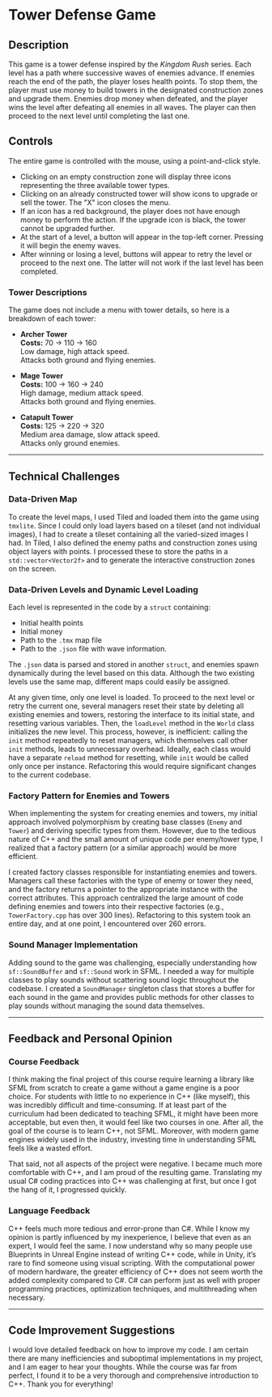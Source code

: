 # Tower Defense Game

## Description
This game is a tower defense inspired by the *Kingdom Rush* series. Each level has a path where successive waves of enemies advance. If enemies reach the end of the path, the player loses health points. To stop them, the player must use money to build towers in the designated construction zones and upgrade them. Enemies drop money when defeated, and the player wins the level after defeating all enemies in all waves. The player can then proceed to the next level until completing the last one.

## Controls
The entire game is controlled with the mouse, using a point-and-click style.

- Clicking on an empty construction zone will display three icons representing the three available tower types.
- Clicking on an already constructed tower will show icons to upgrade or sell the tower. The "X" icon closes the menu.
- If an icon has a red background, the player does not have enough money to perform the action. If the upgrade icon is black, the tower cannot be upgraded further.
- At the start of a level, a button will appear in the top-left corner. Pressing it will begin the enemy waves.
- After winning or losing a level, buttons will appear to retry the level or proceed to the next one. The latter will not work if the last level has been completed.

### Tower Descriptions
The game does not include a menu with tower details, so here is a breakdown of each tower:

- **Archer Tower**  
  **Costs:** 70 → 110 → 160  
  Low damage, high attack speed.  
  Attacks both ground and flying enemies.

- **Mage Tower**  
  **Costs:** 100 → 160 → 240  
  High damage, medium attack speed.  
  Attacks both ground and flying enemies.

- **Catapult Tower**  
  **Costs:** 125 → 220 → 320  
  Medium area damage, slow attack speed.  
  Attacks only ground enemies.

---

## Technical Challenges

### Data-Driven Map
To create the level maps, I used Tiled and loaded them into the game using `tmxlite`. Since I could only load layers based on a tileset (and not individual images), I had to create a tileset containing all the varied-sized images I had. In Tiled, I also defined the enemy paths and construction zones using object layers with points. I processed these to store the paths in a `std::vector<Vector2f>` and to generate the interactive construction zones on the screen.

### Data-Driven Levels and Dynamic Level Loading
Each level is represented in the code by a `struct` containing:
- Initial health points
- Initial money
- Path to the `.tmx` map file
- Path to the `.json` file with wave information.

The `.json` data is parsed and stored in another `struct`, and enemies spawn dynamically during the level based on this data. Although the two existing levels use the same map, different maps could easily be assigned.

At any given time, only one level is loaded. To proceed to the next level or retry the current one, several managers reset their state by deleting all existing enemies and towers, restoring the interface to its initial state, and resetting various variables. Then, the `loadLevel` method in the `World` class initializes the new level. This process, however, is inefficient: calling the `init` method repeatedly to reset managers, which themselves call other `init` methods, leads to unnecessary overhead. Ideally, each class would have a separate `reload` method for resetting, while `init` would be called only once per instance. Refactoring this would require significant changes to the current codebase.

### Factory Pattern for Enemies and Towers
When implementing the system for creating enemies and towers, my initial approach involved polymorphism by creating base classes (`Enemy` and `Tower`) and deriving specific types from them. However, due to the tedious nature of C++ and the small amount of unique code per enemy/tower type, I realized that a factory pattern (or a similar approach) would be more efficient. 

I created factory classes responsible for instantiating enemies and towers. Managers call these factories with the type of enemy or tower they need, and the factory returns a pointer to the appropriate instance with the correct attributes. This approach centralized the large amount of code defining enemies and towers into their respective factories (e.g., `TowerFactory.cpp` has over 300 lines). Refactoring to this system took an entire day, and at one point, I encountered over 260 errors.

### Sound Manager Implementation
Adding sound to the game was challenging, especially understanding how `sf::SoundBuffer` and `sf::Sound` work in SFML. I needed a way for multiple classes to play sounds without scattering sound logic throughout the codebase. I created a `SoundManager` singleton class that stores a buffer for each sound in the game and provides public methods for other classes to play sounds without managing the sound data themselves.

---

## Feedback and Personal Opinion
### Course Feedback
I think making the final project of this course require learning a library like SFML from scratch to create a game without a game engine is a poor choice. For students with little to no experience in C++ (like myself), this was incredibly difficult and time-consuming. If at least part of the curriculum had been dedicated to teaching SFML, it might have been more acceptable, but even then, it would feel like two courses in one. After all, the goal of the course is to learn C++, not SFML. Moreover, with modern game engines widely used in the industry, investing time in understanding SFML feels like a wasted effort.

That said, not all aspects of the project were negative. I became much more comfortable with C++, and I am proud of the resulting game. Translating my usual C# coding practices into C++ was challenging at first, but once I got the hang of it, I progressed quickly.

### Language Feedback
C++ feels much more tedious and error-prone than C#. While I know my opinion is partly influenced by my inexperience, I believe that even as an expert, I would feel the same. I now understand why so many people use Blueprints in Unreal Engine instead of writing C++ code, while in Unity, it’s rare to find someone using visual scripting. With the computational power of modern hardware, the greater efficiency of C++ does not seem worth the added complexity compared to C#. C# can perform just as well with proper programming practices, optimization techniques, and multithreading when necessary.

---

## Code Improvement Suggestions
I would love detailed feedback on how to improve my code. I am certain there are many inefficiencies and suboptimal implementations in my project, and I am eager to hear your thoughts. While the course was far from perfect, I found it to be a very thorough and comprehensive introduction to C++. Thank you for everything!

